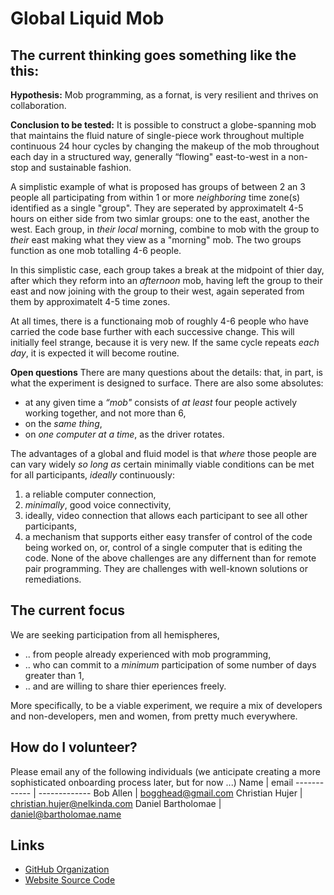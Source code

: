 # Global Liquid Mob

## The current thinking goes something like the this: 
**Hypothesis:** Mob programming, as a fornat, is very resilient and thrives on collaboration.

**Conclusion to be tested:** It is possible to construct a globe-spanning mob that maintains the fluid nature of single-piece work throughout multiple continuous 24 hour cycles by changing the makeup of the mob throughout each day in a structured way, generally “flowing" east-to-west in a non-stop and sustainable fashion.

A simplistic example of what is proposed has groups of between 2 an 3 people all participating from within 1 or more _neighboring_ time zone(s) identified as a single "group". They are seperated by approximatelt 4-5 hours on either side from two simlar groups: one to the east, another the west. Each group, in _their local_ morning, combine to mob with the group to _their_ east making what they view as a "morning" mob. The two groups function as one mob totalling 4-6 people. 

In this simplistic case, each group takes a break at the midpoint of thier day, after which they reform into an _afternoon_ mob, having left the group to their east and now joining with the group to their west, again seperated from them by approximatelt 4-5 time zones.

At all times, there is a functionaing mob of roughly 4-6 people who have carried the code base further with each successive change. This will initially feel strange, because it is very new. If the same cycle repeats _each day_, it is expected it will become routine.

**Open questions**
There are many questions about the details: that, in part, is what the experiment is designed to surface. There are also some absolutes:
* at any given time a _“mob"_ consists of _at least_ four people actively working together, and not more than 6,
* on the _same thing_, 
* on _one computer at a time_, as the driver rotates.

The advantages of a global and fluid model is that _where_ those people are can vary widely _so long as_ certain minimally viable conditions can be met for all participants, _ideally_ continuously: 
1. a reliable computer connection, 
1. _minimally_, good voice connectivity, 
1. ideally, video connection that allows each participant to see all other participants, 
1. a mechanism that supports either easy transfer of control of the code being worked on, or, control of a single computer that is editing the code.
None of the above challenges are any differnent than for remote pair programming. They are challenges with well-known solutions or remediations.

## The current focus
We are seeking participation from all hemispheres,
* .. from people already experienced with mob programming,
* .. who can commit to a _minimum_ participation of some number of days greater than 1,
* .. and are willing to share thier eperiences freely.

More specifically, to be a viable experiment, we require a mix of developers and non-developers, men and women, from pretty much everywhere. 

## How do I volunteer? ##
Please email any of the following individuals (we anticipate creating a more sophisticated onboarding process later, but for now ...)
Name | email
------------ | -------------
Bob Allen | bogghead@gmail.com
Christian Hujer | christian.hujer@nelkinda.com
Daniel Bartholomae | daniel@bartholomae.name

## Links
* [GitHub Organization](https://github.com/global-liquid-mob)
* [Website Source Code](https://github.com/global-liquid-mob/global-liquid-mob.github.io)
